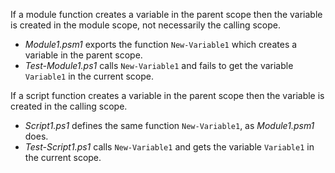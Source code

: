 
If a module function creates a variable in the parent scope then the variable
is created in the module scope, not necessarily the calling scope.

- *Module1.psm1* exports the function `New-Variable1` which creates a variable in the parent scope.
- *Test-Module1.ps1* calls `New-Variable1` and fails to get the variable `Variable1` in the current scope.

If a script function creates a variable in the parent scope then the variable
is created in the calling scope.

- *Script1.ps1* defines the same function `New-Variable1`, as *Module1.psm1* does.
- *Test-Script1.ps1* calls `New-Variable1` and gets the variable `Variable1` in the current scope.
